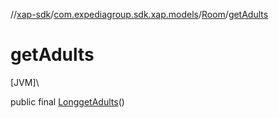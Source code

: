 //[xap-sdk](../../../index.md)/[com.expediagroup.sdk.xap.models](../index.md)/[Room](index.md)/[getAdults](get-adults.md)

# getAdults

[JVM]\

public final [Long](https://docs.oracle.com/javase/8/docs/api/java/lang/Long.html)[getAdults](get-adults.md)()
